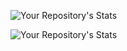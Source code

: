 ![Your Repository's Stats](https://github-readme-stats.vercel.app/api/top-langs/?username=SamanthaLHC&theme=blue-green)

![Your Repository's Stats](https://github-readme-stats.vercel.app/api?username=SamanthaLHC&show_icons=true)
